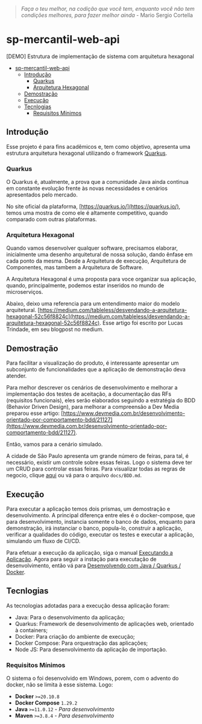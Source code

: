 > *Faça o teu melhor, na codição que você tem, enquanto você não tem condições melhores, para fazer melhor ainda* - Mario Sergio Cortella

# sp-mercantil-web-api
[DEMO] Estrutura de implementação de sistema com arquitetura hexagonal 

- [sp-mercantil-web-api](#sp-mercantil-web-api)
  - [Introdução](#introdução)
    - [Quarkus](#quarkus)
    - [Arquitetura Hexagonal](#arquitetura-hexagonal)
  - [Demostração](#demostração)
  - [Execução](#execução)
  - [Tecnlogias](#tecnlogias)
    - [Requisitos Mínimos](#requisitos-mínimos)

## Introdução

Esse projeto é para fins acadêmicos e, tem como objetivo, apresenta uma estrutura arquitetura hexagonal utilizando o framework [Quarkus](https://quarkus.io/).

### Quarkus

O Quarkus é, atualmente, a prova que a comunidade Java ainda continua em constante evolução frente às novas necessidades e cenários apresentados pelo mercado.

No site oficial da plataforma, [https://quarkus.io/](https://quarkus.io/), temos uma mostra de como ele é altamente competitivo, quando comparado com outras plataformas.

### Arquitetura Hexagonal

Quando vamos desenvolver qualquer software, precisamos elaborar, inicialmente uma desenho arquitetural de nossa solução, dando ênfase em cada ponto da mesma. Desde a Arquitetura de execução, Arquitetura de Componentes, mas tambem a Arquitetura de Software. 

A Arquitetura Hexagonal é uma proposta para voce organizar sua aplicação, quando, principalmente, podemos estar inseridos no mundo de microserviços.

Abaixo, deixo uma referencia para um entendimento maior do modelo arquitetural.
[https://medium.com/tableless/desvendando-a-arquitetura-hexagonal-52c56f8824c](https://medium.com/tableless/desvendando-a-arquitetura-hexagonal-52c56f8824c). Esse artigo foi escrito por Lucas Trindade, em seu blogpost no medium.

## Demostração

Para facilitar a visualização do produto, é interessante apresentar um subconjunto de funcionalidades que a aplicação de demonstração deva atender.

Para melhor descrever os cenários de desenvolvimento e melhorar a implementação dos testes de aceitação, a documentação das RFs (requisitos funcionais), eles serão elaborados seguindo a estratégia do BDD (Behavior Driven Design), para melhorar a compreensão a Dev Media preparou esse artigo: [https://www.devmedia.com.br/desenvolvimento-orientado-por-comportamento-bdd/21127](https://www.devmedia.com.br/desenvolvimento-orientado-por-comportamento-bdd/21127).

Então, vamos para a cenário simulado.

A cidade de São Paulo apresenta um grande número de feiras, para tal, é necessário, existir um controle sobre essas feiras. Logo o sistema deve ter um CRUD para controlar essas feiras. Para visualizar todas as regras de negocio, clique [aqui](./docs/BDD.md) ou vá para o arquivo `docs/BDD.md`.

## Execução

Para executar a aplicação temos dois prismas, um demostração e desenvolvimento. A principal diferença entre eles é o docker-compose, que para desenvolvimento, instancia somente o banco de dados, enquanto para demonstração, irá instanciar o banco, popula-lo, construir a aplicação, verificar a qualidades do código, executar os testes e executar a aplicação, simulando um fluxo de CI/CD.

Para efetuar a execução da aplicação, siga o manual [Executando a Aplicação](./docs/IT_Executando_Aplicacao.md). Agora para seguir a instação para executação de desenvolvimento, então vá para [Desenvolvendo com Java / Quarkus / Docker](./docs/IT_Desenvolvimento.md).


## Tecnlogias

As tecnologias adotadas para a execução dessa aplicação foram:

- Java: Para o desenvolvimento da aplicação;
- Quarkus: Framework de desenvolvimento de aplicações web, orientado à containers;
- Docker: Para criação do ambiente de execução;
- Docker Compose: Para orquestração das aplicações;
- Node JS: Para desenvolvimento da aplicação de importação.

### Requisitos Mínimos

O sistema o foi desenvolvido em Windows, porem, com o advento do docker, não se limita à esse sistema.
Logo:

- **Docker** `>=20.10.8`
- **Docker Compose**  `1.29.2`
- **Java** `>=11.0.12` - *Para desenvolvimento*
- **Maven** `>=3.8.4` - *Para desenvolvimento*
